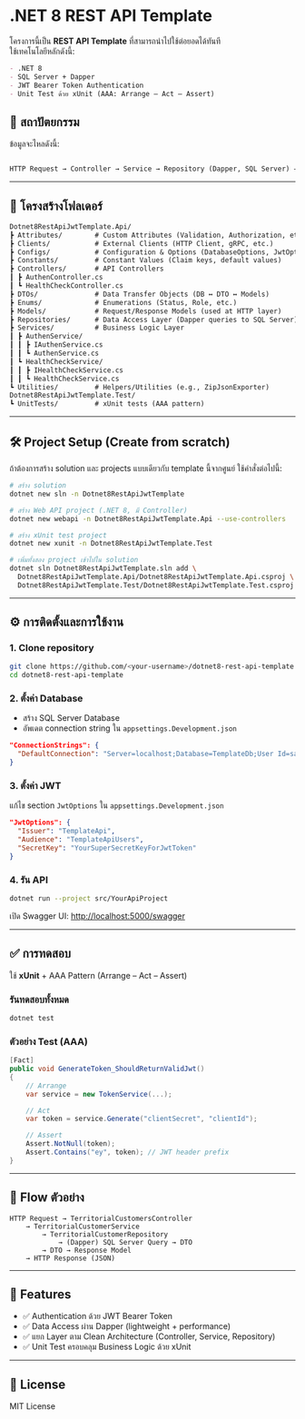 # .NET 8 REST API Template

โครงการนี้เป็น **REST API Template** ที่สามารถนำไปใช้ต่อยอดได้ทันที  
ใช้เทคโนโลยีหลักดังนี้:
```markdown
- .NET 8
- SQL Server + Dapper
- JWT Bearer Token Authentication
- Unit Test ด้วย xUnit (AAA: Arrange – Act – Assert)

```

## 📐 สถาปัตยกรรม

ข้อมูลจะไหลดังนี้:

```markdown

HTTP Request → Controller → Service → Repository (Dapper, SQL Server) → DTOs → Models → HTTP Response

```

---

## 📂 โครงสร้างโฟลเดอร์

```markdown
Dotnet8RestApiJwtTemplate.Api/
┣ Attributes/        # Custom Attributes (Validation, Authorization, etc.)
┣ Clients/           # External Clients (HTTP Client, gRPC, etc.)
┣ Configs/           # Configuration & Options (DatabaseOptions, JwtOptions, SqlConnectionFactory, etc.)
┣ Constants/         # Constant Values (Claim keys, default values)
┣ Controllers/       # API Controllers
┃ ┣ AuthenController.cs
┃ ┗ HealthCheckController.cs
┣ DTOs/              # Data Transfer Objects (DB ↔ DTO ↔ Models)
┣ Enums/             # Enumerations (Status, Role, etc.)
┣ Models/            # Request/Response Models (used at HTTP layer)
┣ Repositories/      # Data Access Layer (Dapper queries to SQL Server)
┣ Services/          # Business Logic Layer
┃ ┣ AuthenService/
┃ ┃ ┣ IAuthenService.cs
┃ ┃ ┗ AuthenService.cs
┃ ┗ HealthCheckService/
┃ ┃ ┣ IHealthCheckService.cs
┃ ┃ ┗ HealthCheckService.cs
┗ Utilities/         # Helpers/Utilities (e.g., ZipJsonExporter)
Dotnet8RestApiJwtTemplate.Test/
┗ UnitTests/         # xUnit tests (AAA pattern)

````

---

## 🛠 Project Setup (Create from scratch)

ถ้าต้องการสร้าง solution และ projects แบบเดียวกับ template นี้จากศูนย์ ใช้คำสั่งต่อไปนี้:

```bash
# สร้าง solution
dotnet new sln -n Dotnet8RestApiJwtTemplate

# สร้าง Web API project (.NET 8, มี Controller)
dotnet new webapi -n Dotnet8RestApiJwtTemplate.Api --use-controllers

# สร้าง xUnit test project
dotnet new xunit -n Dotnet8RestApiJwtTemplate.Test

# เพิ่มทั้งสอง project เข้าไปใน solution
dotnet sln Dotnet8RestApiJwtTemplate.sln add \
  Dotnet8RestApiJwtTemplate.Api/Dotnet8RestApiJwtTemplate.Api.csproj \
  Dotnet8RestApiJwtTemplate.Test/Dotnet8RestApiJwtTemplate.Test.csproj
```
---
## ⚙️ การติดตั้งและการใช้งาน

### 1. Clone repository
```bash
git clone https://github.com/<your-username>/dotnet8-rest-api-template.git
cd dotnet8-rest-api-template
````

### 2. ตั้งค่า Database

* สร้าง SQL Server Database
* อัพเดต connection string ใน `appsettings.Development.json`

```json
"ConnectionStrings": {
  "DefaultConnection": "Server=localhost;Database=TemplateDb;User Id=sa;Password=your_password;TrustServerCertificate=True"
}
```

### 3. ตั้งค่า JWT

แก้ไข section `JwtOptions` ใน `appsettings.Development.json`

```json
"JwtOptions": {
  "Issuer": "TemplateApi",
  "Audience": "TemplateApiUsers",
  "SecretKey": "YourSuperSecretKeyForJwtToken"
}
```

### 4. รัน API

```bash
dotnet run --project src/YourApiProject
```

เปิด Swagger UI:
[http://localhost:5000/swagger](http://localhost:5000/swagger)

---

## ✅ การทดสอบ

ใช้ **xUnit** + AAA Pattern (Arrange – Act – Assert)

### รันทดสอบทั้งหมด

```bash
dotnet test
```

### ตัวอย่าง Test (AAA)

```csharp
[Fact]
public void GenerateToken_ShouldReturnValidJwt()
{
    // Arrange
    var service = new TokenService(...);

    // Act
    var token = service.Generate("clientSecret", "clientId");

    // Assert
    Assert.NotNull(token);
    Assert.Contains("ey", token); // JWT header prefix
}
```

---

## 🔄 Flow ตัวอย่าง

```
HTTP Request → TerritorialCustomersController
    → TerritorialCustomerService
        → TerritorialCustomerRepository
            → (Dapper) SQL Server Query → DTO
        → DTO → Response Model
    → HTTP Response (JSON)
```

---

## 🚀 Features

* ✅ Authentication ด้วย JWT Bearer Token
* ✅ Data Access ผ่าน Dapper (lightweight + performance)
* ✅ แยก Layer ตาม Clean Architecture (Controller, Service, Repository)
* ✅ Unit Test ครอบคลุม Business Logic ด้วย xUnit

---

## 📜 License

MIT License


